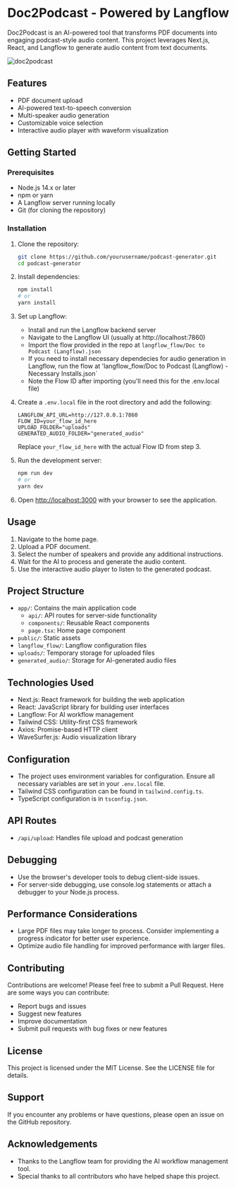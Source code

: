 # Doc2Podcast - Powered by Langflow

Doc2Podcast is an AI-powered tool that transforms PDF documents into engaging podcast-style audio content. This project leverages Next.js, React, and Langflow to generate audio content from text documents.

![doc2podcast](https://github.com/user-attachments/assets/31fc60e6-12e3-4e14-933a-1de0721b1d5b)

## Features

* PDF document upload
* AI-powered text-to-speech conversion
* Multi-speaker audio generation
* Customizable voice selection
* Interactive audio player with waveform visualization

## Getting Started

### Prerequisites

* Node.js 14.x or later
* npm or yarn
* A Langflow server running locally
* Git (for cloning the repository)

### Installation

1. Clone the repository:
   ```bash
   git clone https://github.com/yourusername/podcast-generator.git
   cd podcast-generator
   ```

2. Install dependencies:
   ```bash
   npm install
   # or
   yarn install
   ```

3. Set up Langflow:
   * Install and run the Langflow backend server
   * Navigate to the Langflow UI (usually at http://localhost:7860)
   * Import the flow provided in the repo at `langflow_flow/Doc to Podcast (Langflow).json`
   * If you need to install necessary dependecies for audio generation in Langflow, run the flow at 'langflow_flow/Doc to Podcast  (Langflow) - Necessary Installs.json`
   * Note the Flow ID after importing (you'll need this for the .env.local file)

4. Create a `.env.local` file in the root directory and add the following:
   ```
   LANGFLOW_API_URL=http://127.0.0.1:7860
   FLOW_ID=your_flow_id_here
   UPLOAD_FOLDER="uploads"
   GENERATED_AUDIO_FOLDER="generated_audio"
   ```
   Replace `your_flow_id_here` with the actual Flow ID from step 3.

5. Run the development server:
   ```bash
   npm run dev
   # or
   yarn dev
   ```

6. Open [http://localhost:3000](http://localhost:3000) with your browser to see the application.

## Usage

1. Navigate to the home page.
2. Upload a PDF document.
3. Select the number of speakers and provide any additional instructions.
4. Wait for the AI to process and generate the audio content.
5. Use the interactive audio player to listen to the generated podcast.

## Project Structure

* `app/`: Contains the main application code
   * `api/`: API routes for server-side functionality
   * `components/`: Reusable React components
   * `page.tsx`: Home page component
* `public/`: Static assets
* `langflow_flow/`: Langflow configuration files
* `uploads/`: Temporary storage for uploaded files
* `generated_audio/`: Storage for AI-generated audio files

## Technologies Used

* Next.js: React framework for building the web application
* React: JavaScript library for building user interfaces
* Langflow: For AI workflow management
* Tailwind CSS: Utility-first CSS framework
* Axios: Promise-based HTTP client
* WaveSurfer.js: Audio visualization library

## Configuration

* The project uses environment variables for configuration. Ensure all necessary variables are set in your `.env.local` file.
* Tailwind CSS configuration can be found in `tailwind.config.ts`.
* TypeScript configuration is in `tsconfig.json`.

## API Routes

* `/api/upload`: Handles file upload and podcast generation

## Debugging

* Use the browser's developer tools to debug client-side issues.
* For server-side debugging, use console.log statements or attach a debugger to your Node.js process.

## Performance Considerations

* Large PDF files may take longer to process. Consider implementing a progress indicator for better user experience.
* Optimize audio file handling for improved performance with larger files.

## Contributing

Contributions are welcome! Please feel free to submit a Pull Request. Here are some ways you can contribute:

* Report bugs and issues
* Suggest new features
* Improve documentation
* Submit pull requests with bug fixes or new features

## License

This project is licensed under the MIT License. See the LICENSE file for details.

## Support

If you encounter any problems or have questions, please open an issue on the GitHub repository.

## Acknowledgements

* Thanks to the Langflow team for providing the AI workflow management tool.
* Special thanks to all contributors who have helped shape this project.
